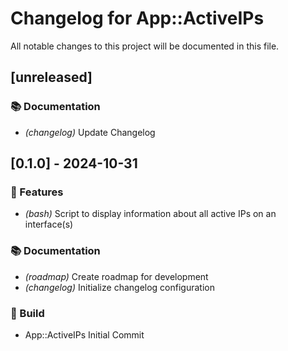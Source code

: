 # Changelog for App::ActiveIPs

All notable changes to this project will be documented in this file.

## [unreleased]

### 📚 Documentation

- *(changelog)* Update Changelog

## [0.1.0] - 2024-10-31

### 🚀 Features

- *(bash)* Script to display information about all active IPs on an interface(s)

### 📚 Documentation

- *(roadmap)* Create roadmap for development
- *(changelog)* Initialize changelog configuration

### 🚧 Build

- App::ActiveIPs Initial Commit

<!-- generated by git-cliff -->
